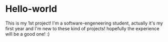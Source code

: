 # Hello-world
This is my 1st project! 
I'm a software-engeneering student, actually it's my first year and I'm new to these kind of projects! hopefully the experience will be a good one! :)
